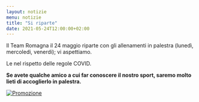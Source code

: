 ```yaml
---
layout: notizie
menu: notizie
title: "Si riparte"
date: 2021-05-24T12:00:00+02:00
---
```


Il Team Romagna il 24 maggio riparte con gli allenamenti in palestra (lunedì, mercoledi, venerdi); vi aspettiamo.

Le nel rispetto delle regole COVID.

**Se avete qualche amico a cui far conoscere il nostro sport, saremo molto lieti di accoglierlo in palestra.**

[![Promozione](/images/uploads/2021-05-24_promozione.png)](/images/uploads/2021-05-24_promozione.pdf)